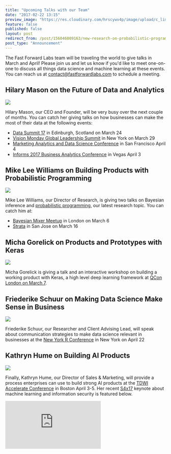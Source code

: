 ```yaml
---
title: "Upcoming Talks with our Team"
date: "2017-02-22 13:15"
preview_image: "https://res.cloudinary.com/hrscywv4p/image/upload/c_limit,h_630,w_1200/v1/83772/WATF_DataFest_2017-TRANSPARENT_unzk9h.png"
feature: false
published: false
layout: post
redirect_from: /post/156046009163/new-research-on-probabilistic-programming
post_type: "Announcement"
---
```


The Fast Forward Labs team will be traveling the world to give talks in March and April! Please join us and let us know if you'd like to meet one-on-one to discuss all things data science and machine learning at these events. You can reach us at contact@fastforwardlabs.com to schedule a meeting. 

## Hilary Mason on the Future of Data and Analytics

![](https://res.cloudinary.com/hrscywv4p/image/upload/c_limit,h_630,w_1200/v1/83772/WATF_DataFest_2017-TRANSPARENT_unzk9h.png)

Hilary Mason, our CEO and Founder, will be very busy over the next couple of months. You can catch her giving talks on how businesses can make the most of their data at the following events:

- [Data Summit 17](http://www.datafest.global/data-summit) in Edinburgh, Scotland on March 24 
- [Vision Monday Global Leadership Summit](http://www.visionmonday.com/latest-news/article/more-artificial-intelligence-experts-join-vm-summit-speaker-roster-1/) in New York on March 29
- [Marketing Analytics and Data Science Conference](https://marketing.knect365.com/marketing-analytics-data-science/) in San Francisco April 4
- [Informs 2017 Business Analytics Conference](http://meetings2.informs.org/wordpress/analytics2017/) in Vegas April 3

## Mike Lee Williams on Building Products with Probabilistic Programming 

![](https://a248.e.akamai.net/secure.meetupstatic.com/photos/event/c/3/c/f/600_446930127.jpeg)

Mike Lee Williams, our Director of Research, is giving two talks on Bayesian inference and [probabilistic programming](http://blog.fastforwardlabs.com/2017/01/18/new-research-on-probabilistic-programming.html), our latest research topic. You can catch him at:

- [Bayesian Mixer Meetup](https://www.meetup.com/Bayesian-Mixer-London/events/237228985/) in London on March 6
- [Strata](https://conferences.oreilly.com/strata/strata-ca/public/schedule/detail/55962) in San Jose on March 16

## Micha Gorelick on Products and Prototypes with Keras

![](https://pbs.twimg.com/card_img/833674259222372354/7NEhbdtY?format=jpg&name=600x314)

Micha Gorelick is giving a talk and an interactive workshop on building a
working product with Keras, a high level deep learning framework at [QCon
London on March
7](https://qconlondon.com/london-2017/track/modern-learning-systems). 

## Friederike Schuur on Making Data Science Make Sense in Business

![](https://img.evbuc.com/https%3A%2F%2Fcdn.evbuc.com%2Fimages%2F27439198%2F135464603601%2F1%2Foriginal.jpg?w=1000&rect=0%2C97%2C1080%2C540&s=609e9788357526965c00addcb8697403)

Friederike Schuur, our Researcher and Client Advising Lead, will speak about communication strategies to make data science relevant in businesses at the [New York R Conference](http://www.rstats.nyc/) in New York on April 22


## Kathryn Hume on Building AI Products

![](https://tdwi.org/events/~/media/TDWI/TDWI%20Events/2017/boston_copley_300_smlogo_left.jpg)

Finally, Kathryn Hume, our Director of Sales & Marketing, will provide a process enterprises can use to build strong AI products at the [TDWI Accelerate Conference](https://tdwi.org/Events/Accelerate/Boston/Home.aspx) in Boston April 3-5. Her recent [S4x17](http://www.cvent.com/events/s4x17/event-summary-3599b467bc02483eb83063a1933712a5.aspx) keynote about machine learning and information security is featured below. 

<div class="video-holder">
  <iframe src="https://www.youtube.com/embed/U79pZ3JyrG4" frameborder="0" allowfullscreen></iframe>
</div>
